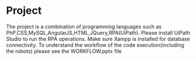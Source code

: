 # Project
The project is a combination of programming languages such as PhP,CSS,MySQL,AngularJS,HTML,JQuery,RPA(UiPath). Please install UiPath Studio to run the RPA operations. Make sure Xampp is installed for database connectivity. To understand the workflow of the code execution(including the robots) please see the WORKFLOW.pptx file
